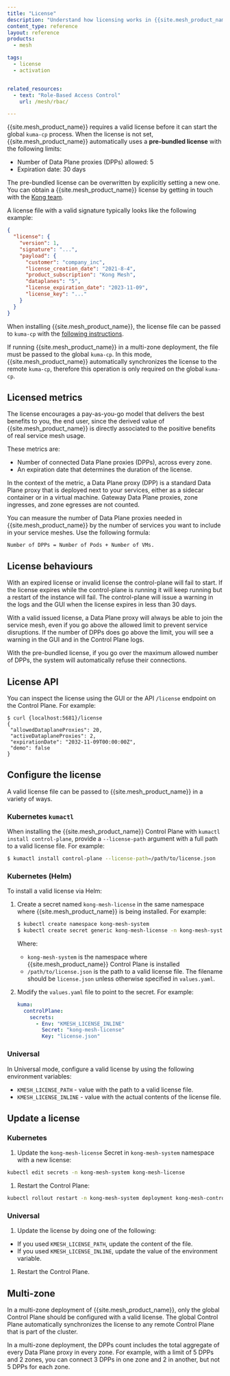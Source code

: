 ```yaml
---
title: "License"
description: "Understand how licensing works in {{site.mesh_product_name}}, including usage limits, license APIs, update instructions, and multi-zone synchronization."
content_type: reference
layout: reference
products:
  - mesh

tags:
  - license
  - activation


related_resources:
  - text: "Role-Based Access Control"
    url: /mesh/rbac/

---
```


{{site.mesh_product_name}} requires a valid license before it can start the global `kuma-cp` process. When the license is not set, {{site.mesh_product_name}} automatically uses a **pre-bundled license** with the following limits:

* Number of Data Plane proxies (DPPs) allowed: 5
* Expiration date: 30 days


The pre-bundled license can be overwritten by explicitly setting a new one. You can obtain a {{site.mesh_product_name}} license by getting in touch with the [Kong team](https://konghq.com/request-demo-kong-mesh/).

A license file with a valid signature typically looks like the following example:

```json
{
  "license": {
    "version": 1,
    "signature": "...",
    "payload": {
      "customer": "company_inc",
      "license_creation_date": "2021-8-4",
      "product_subscription": "Kong Mesh",
      "dataplanes": "5",
      "license_expiration_date": "2023-11-09",
      "license_key": "..."
    }
  }
}
```

When installing {{site.mesh_product_name}}, the license file can be passed to `kuma-cp` with the 
[following instructions](#configure-the-license). 

If running {{site.mesh_product_name}} in a multi-zone deployment, the file must be passed to the global `kuma-cp`.
In this mode, {{site.mesh_product_name}} automatically synchronizes the license to the remote 
`kuma-cp`, therefore this operation is only required on the global `kuma-cp`.

## Licensed metrics

The license encourages a pay-as-you-go model that delivers the best benefits to you, the end user, since the derived value of {{site.mesh_product_name}} is directly associated to the positive benefits of real service mesh usage.

These metrics are:

* Number of connected Data Plane proxies (DPPs), across every zone.
* An expiration date that determines the duration of the license.

In the context of the metric, a Data Plane proxy (DPP) is a standard Data Plane proxy that is deployed next to your services, either as a sidecar container or in a virtual machine. Gateway Data Plane proxies, zone ingresses, and zone egresses are not counted.

You can measure the number of Data Plane proxies needed in {{site.mesh_product_name}} by the 
number of services you want to include in your service meshes. Use the following formula:

```
Number of DPPs = Number of Pods + Number of VMs.
```

## License behaviours

With an expired license or invalid license the control-plane will fail to start.
If the license expires while the control-plane is running it will keep running but a restart of the instance will fail. 
The control-plane will issue a warning in the logs and the GUI when the license expires in less than 30 days.

With a valid issued license, a Data Plane proxy will always be able to join the service mesh, even if you go above the allowed limit to prevent service disruptions.
If the number of DPPs does go above the limit, you will see a warning in the GUI and in the Control Plane logs. 

With the pre-bundled license, if you go over the maximum allowed number of DPPs, the system will automatically refuse their connections.

## License API

You can inspect the license using the GUI or the API `/license` endpoint on the Control Plane. For example:

```
$ curl {localhost:5681}/license
{
 "allowedDataplaneProxies": 20,
 "activeDataplaneProxies": 2,
 "expirationDate": "2032-11-09T00:00:00Z",
 "demo": false
}
```

## Configure the license

A valid license file can be passed to {{site.mesh_product_name}} in a variety of ways.

### Kubernetes `kumactl`

When installing the {{site.mesh_product_name}} Control Plane with `kumactl install control-plane`, provide a `--license-path` argument with a full path to a valid license file. For example:

```sh
$ kumactl install control-plane --license-path=/path/to/license.json
```

### Kubernetes (Helm)

To install a valid license via Helm:

1. Create a secret named `kong-mesh-license` in the same namespace where {{site.mesh_product_name}} is being installed. For example:

   ```sh
   $ kubectl create namespace kong-mesh-system
   $ kubectl create secret generic kong-mesh-license -n kong-mesh-system --from-file=/path/to/license.json
   ```

   Where:
   * `kong-mesh-system` is the namespace where {{site.mesh_product_name}} Control Plane is installed
   * `/path/to/license.json` is the path to a valid license file. The filename should be `license.json` unless otherwise specified in `values.yaml`.

1. Modify the `values.yaml` file to point to the secret. For example:

   ```yaml
   kuma:
     controlPlane:
       secrets:
         - Env: "KMESH_LICENSE_INLINE"
           Secret: "kong-mesh-license"
           Key: "license.json"
   ```

### Universal

In Universal mode, configure a valid license by using the following environment variables:

* `KMESH_LICENSE_PATH` - value with the path to a valid license file.
* `KMESH_LICENSE_INLINE` - value with the actual contents of the license file.

## Update a license

### Kubernetes

1. Update the `kong-mesh-license` Secret in `kong-mesh-system` namespace with a new license:
  ```sh
  kubectl edit secrets -n kong-mesh-system kong-mesh-license
  ```
1. Restart the Control Plane:
  ```sh
  kubectl rollout restart -n kong-mesh-system deployment kong-mesh-control-plane
  ```

### Universal

1. Update the license by doing one of the following:
  - If you used `KMESH_LICENSE_PATH`, update the content of the file.
  - If you used `KMESH_LICENSE_INLINE`, update the value of the environment variable.
1. Restart the Control Plane.

## Multi-zone

In a multi-zone deployment of {{site.mesh_product_name}}, only the global Control Plane should be configured with a valid license. The global Control Plane automatically synchronizes the license to any remote Control Plane that is part of the cluster.

In a multi-zone deployment, the DPPs count includes the total aggregate of every Data Plane proxy in every zone. For example, with a limit of 5 DPPs and 2 zones, you can connect 3 DPPs in one zone and 2 in another, but not 5 DPPs for each zone.

